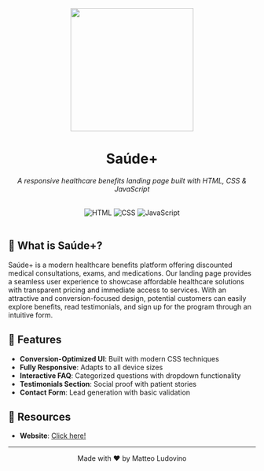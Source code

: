 <div align="center">
  <img src="https://imgur.com/xafU76N.png" width="250px"><br/>

  # Saúde+

  <p><i>A responsive healthcare benefits landing page built with HTML, CSS & JavaScript</i></p>

  <br>

  <div>
    <img src="https://skillicons.dev/icons?i=html" alt="HTML" />
    <img src="https://skillicons.dev/icons?i=css" alt="CSS" />
    <img src="https://skillicons.dev/icons?i=js" alt="JavaScript" />
  </div>
  
  <br>
</div>

## 🧩 What is Saúde+?
Saúde+ is a modern healthcare benefits platform offering discounted medical consultations, exams, and medications. Our landing page provides a seamless user experience to showcase affordable healthcare solutions with transparent pricing and immediate access to services.
With an attractive and conversion-focused design, potential customers can easily explore benefits, read testimonials, and sign up for the program through an intuitive form.

## 🚀 Features
- **Conversion-Optimized UI**: Built with modern CSS techniques
- **Fully Responsive**: Adapts to all device sizes
- **Interactive FAQ**: Categorized questions with dropdown functionality
- **Testimonials Section**: Social proof with patient stories
- **Contact Form**: Lead generation with basic validation

## 🔗 Resources
- **Website**: <a href="https://saude-mais.vercel.app/">Click here!</a>

---
<div align="center">
  <p>Made with ❤️ by Matteo Ludovino</p>
</div>
